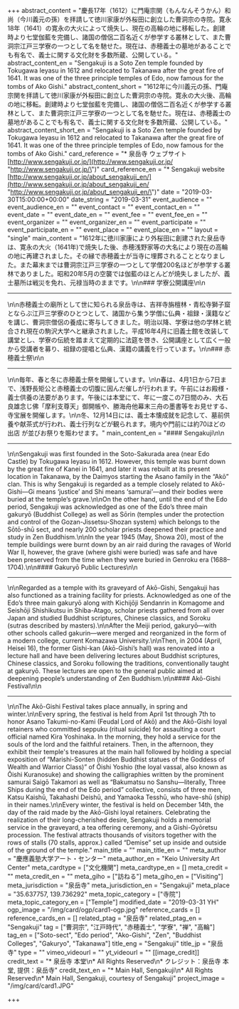 +++
abstract_content = "慶長17年（1612）に門庵宗関（もんなんそうかん）和尚（今川義元の孫）を拝請して徳川家康が外桜田に創立した曹洞宗の寺院。寛永18年（1641）の寛永の大火によって焼失し、現在の高輪の地に移転した。創建時より七堂伽藍を完備し、諸国の僧侶二百名近くが参学する叢林として、また曹洞宗江戸三学寮の一つとして名を馳せた。現在は、赤穂義士の墓地があることでも有名で、義士に関する文化財を多数所蔵、公開している。"
abstract_content_en = "Sengakuji is a Soto Zen temple founded by Tokugawa Ieyasu in 1612 and relocated to Takanawa after the great fire of 1641. It was one of the three principle temples of Edo, now famous for the tombs of Ako Gishi."
abstract_content_short = "1612年に今川義元の孫、門庵宗関を拝請して徳川家康が外桜田に創立した曹洞宗の寺院。寛永の大火後、高輪の地に移転。創建時より七堂伽藍を完備し、諸国の僧侶二百名近くが参学する叢林として、また曹洞宗江戸三学寮の一つとして名を馳せた。現在は、赤穂義士の墓地があることでも有名で、義士に関する文化財を多数所蔵、公開している。"
abstract_content_short_en = "Sengakuji is a Soto Zen temple founded by Tokugawa Ieyasu in 1612 and relocated to Takanawa after the great fire of 1641. It was one of the three principle temples of Edo, now famous for the tombs of Ako Gishi."
card_reference = "* 泉岳寺 ウェブサイト [http://www.sengakuji.or.jp/](http://www.sengakuji.or.jp/ \"http://www.sengakuji.or.jp/\")"
card_reference_en = "* Sengakuji website [http://www.sengakuji.or.jp/about_sengakuji_en/](http://www.sengakuji.or.jp/about_sengakuji_en/ \"http://www.sengakuji.or.jp/about_sengakuji_en/\")"
date = "2019-03-30T15:00:00+00:00"
date_string = "2019-03-31"
event_audience = ""
event_audience_en = ""
event_contact = ""
event_contact_en = ""
event_date = ""
event_date_en = ""
event_fee = ""
event_fee_en = ""
event_organizer = ""
event_organizer_en = ""
event_participate = ""
event_participate_en = ""
event_place = ""
event_place_en = ""
layout = "single"
main_content = "1612年に徳川家康により外桜田に創建された泉岳寺は、寛永の大火（1641年)で焼失した後、赤穂浅野家等の大名により現在の高輪の地に再建されました。その縁で赤穂義士が当寺に埋葬されることとなりました。また幕末までは曹洞宗江戸三学寮の一つとして学僧200名ほどが参学する叢林でありました。昭和20年5月の空襲では伽藍のほとんどが焼失しましたが、義士墓所は戦災を免れ、元禄当時のままです。\n\n### 学寮公開講座\n\n<hr>\n\n赤穂義士の廟所として世に知られる泉岳寺は、吉祥寺旃檀林・青松寺獅子窟とならぶ江戸三学寮のひとつとして、諸国から集う学僧に仏典・祖録・漢籍などを講じ、曹洞宗僧侶の養成に寄与してきました。明治以降、学寮は他の学林と統合され現在の駒沢大学へと継承されました。平成16年4月に旧義士館を改装して講堂とし、学寮の伝統を踏まえて定期的に法筵を啓き、公開講座として広く一般から受講者を募り、祖録の提唱と仏典、漢籍の講義を行っています。\n\n### 赤穂義士祭\n\n<hr>\n\n毎年、春と冬に赤穂義士祭を開催しています。\n\n春は、4月1日から7日まで、浅野長矩公と赤穂義士の切腹に因んだ催しが行われます。午前にはお殿様・義士供養の法要があります。午後には本堂にて、年に一度この7日間のみ、大石良雄念じ佛「摩利支尊天」御開帳や、勝海舟他幕末三舟の墨書等をお見せする、寺宝展を開催します。\n\n冬、12月14日には、義士本懐成就を記念して、墓前供養や献茶式が行われ、義士行列などが観られます。境内や門前には約70ほどの出店 が並びお祭りを賑わせます。"
main_content_en = "#### Sengakuji\n\n<hr>\n\nSengakuji was first founded in the Soto-Sakurada area (near Edo Castle) by Tokugawa Ieyasu in 1612. However, this temple was burnt down by the great fire of Kanei in 1641, and later it was rebuilt at its present location in Takanawa, by the Daimyos starting the Asano family in the “Akō” clan. This is why Sengakuji is regarded as a temple closely related to Akō-Gishi—Gi means ‘justice’ and Shi means ‘samurai’—and their bodies were buried at the temple’s grave.\n\nOn the other hand, until the end of the Edo period, Sengakuji was acknowledged as one of the Edo’s three main gakuryō (Buddhist College) as well as Sōrin (temples under the protection and control of the Gozan-Jissetsu-Shozan system) which belongs to the Sōtō-shū sect, and nearly 200 scholar priests deepened their practice and study in Zen Buddhism.\n\nIn the year 1945 (May, Showa 20), most of the temple buildings were burnt down by an air raid during the ravages of World War II, however, the grave (where gishi were buried) was safe and have been preserved from the time when they were buried in Genroku era (1688–1704).\n\n#### Gakuryō Public Lectures\n\n<hr>\n\nRegarded as a temple with its graveyard of Akō-Gishi, Sengakuji has also functioned as a training facility for priests. Acknowledged as one of the Edo’s three main gakuryō along with Kichijōji Sendanrin in Komagome and Seishōji Shishikutsu in Shiba-Atago, scholar priests gathered from all over Japan and studied Buddhist scriptures, Chinese classics, and Soroku (sutras described by masters).\n\nAfter the Meiji period, gakuryō—with other schools called gakurin—were merged and reorganized in the form of a modern college, current Komazawa University.\n\nThen, in 2004 (April, Heisei 16), the former Gishi-kan (Akō-Gishi’s hall) was renovated into a lecture hall and have been delivering lectures about Buddhist scriptures, Chinese classics, and Soroku following the traditions, conventionally taught at gakuryō. These lectures are open to the general public aimed at deepening people’s understanding of Zen Buddhism.\n\n#### Akō-Gishi Festival\n\n<hr>\n\nThe Akō-Gishi Festival takes place annually, in spring and winter.\n\nEvery spring, the festival is held from April 1st through 7th to honor Asano Takumi-no-Kami (Feudal Lord of Akō) and the Akō-Gishi loyal retainers who committed seppuku (ritual suicide) for assaulting a court official named Kira Yoshinaka. In the morning, they hold a service for the souls of the lord and the faithful retainers. Then, in the afternoon, they exhibit their temple's treasures at the main hall followed by holding a special exposition of “Marishi-Sonten (hidden Buddhist statues of the Goddess of Wealth and Warrior Class)” of Ōishi Yoshio (the loyal vassal, also known as Ōishi Kuranosuke) and showing the calligraphies written by the prominent samurai Saigō Takamori as well as “Bakumatsu no Sanshu—literally, Three Ships during the end of the Edo period” collective, consists of three men, Katsu Kaishū, Takahashi Deishū, and Yamaoka Tesshū, who have-shū (ship) in their names.\n\nEvery winter, the festival is held on December 14th, the day of the raid made by the Akō-Gishi loyal retainers. Celebrating the realization of their long-cherished desire, Sengakuji holds a memorial service in the graveyard, a tea offering ceremony, and a Gishi-Gyōretsu procession. The festival attracts thousands of visitors together with the rows of stalls (70 stalls, approx.) called “Demise” set up inside and outside of the ground of the temple."
main_title = ""
main_title_en = ""
meta_author = "慶應義塾大学アート・センター"
meta_author_en = "Keio University Art Center"
meta_cardtype = ["文化機関"]
meta_cardtype_en = []
meta_credit = ""
meta_credit_en = ""
meta_giho = ["訪ねる"]
meta_giho_en = ["Visiting"]
meta_jurisdiction = "泉岳寺"
meta_jurisdiction_en = "Sengakuji"
meta_place = "35.637757, 139.736292"
meta_topic_category = ["寺院"]
meta_topic_category_en = ["Temple"]
modified_date = "2019-03-31 YH"
ogp_image = "/img/card/ogp/card1-ogp.jpg"
reference_cards = []
reference_cards_en = []
related_ptag = "泉岳寺"
related_ptag_en = "Sengakuji"
tag = ["曹洞宗", "江戸時代", "赤穂義士", "学寮", "禅", "高輪"]
tag_en = ["Soto-sect", "Edo period", "Ako-Gishi", "Zen", "Buddhist Colleges", "Gakuryo", "Takanawa"]
title_eng = "Sengakuji"
title_jp = "泉岳寺"
type = ""
vimeo_videourl = ""
yt_videourl = ""
[[image_credit]]
credit_text = "* 泉岳寺 本堂\n* All Rights Reserved\n* クレジット：泉岳寺 本堂, 提供：泉岳寺"
credit_text_en = "* Main Hall, Sengakuji\n* All Rights Reserved\n* Main Hall, Sengakuji, courtesy of Sengakuji"
project_image = "/img/card/card1.JPG"

+++
